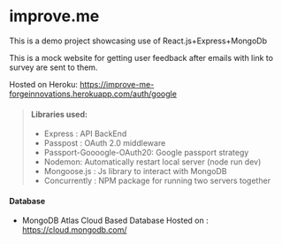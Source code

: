 # improve.me
This is a demo project showcasing use of React.js+Express+MongoDb

This is a mock website for getting user feedback after emails with link to survey are sent to them.

Hosted on Heroku:
https://improve-me-forgeinnovations.herokuapp.com/auth/google

> #### Libraries used:
>
> * Express : API BackEnd
> * Passpost : OAuth 2.0 middleware
> * Passport-Goooogle-OAuth20: Google passport strategy
> * Nodemon: Automatically restart local server (node run dev) 
> * Mongoose.js : Js library to interact with MongoDB
> * Concurrently : NPM package for running two servers together

#### Database
   * MongoDB Atlas Cloud Based Database
   Hosted on : https://cloud.mongodb.com/


